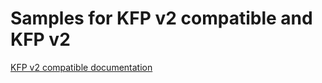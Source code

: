 # Samples for KFP v2 compatible and KFP v2

[KFP v2 compatible documentation](https://www.kubeflow.org/docs/components/pipelines/sdk/v2/v2-compatibility/)
